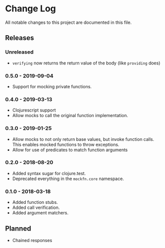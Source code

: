# Change Log

All notable changes to this project are documented in this file.

## Releases

### Unreleased
- `verifying` now returns the return value of the body (like `providing` does)

### 0.5.0 - 2019-09-04
- Support for mocking private functions.

### 0.4.0 - 2019-03-13
- Clojurescript support
- Allow mocks to call the original function implementation.

### 0.3.0 - 2019-01-25
- Allow mocks to not only return base values, but invoke function calls.
  This enables mocked functions to throw exceptions.
- Allow for use of predicates to match function arguments

### 0.2.0 - 2018-08-20
- Added syntax sugar for clojure.test.
- Deprecated everything in the `mockfn.core` namespace.

### 0.1.0 - 2018-03-18
- Added function stubs.
- Added call verification.
- Added argument matchers.

## Planned

- Chained responses
